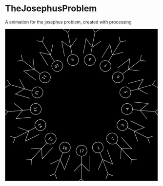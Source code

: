 # TheJosephusProblem
A animation for the josephus problem, created with processing 

![Alt Text](https://github.com/onurozdamar/TheJosephusProblem/blob/main/josephus.gif?raw=true)
